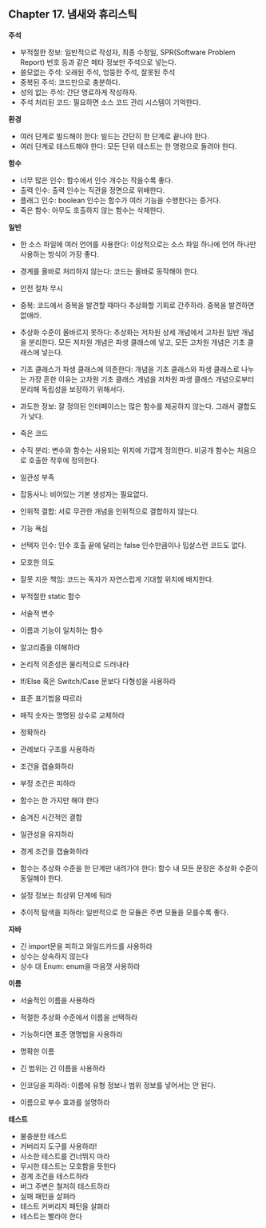 ## Chapter 17. 냄새와 휴리스틱

**주석**

- 부적절한 정보: 일반적으로 작성자, 최종 수정일, SPR(Software Problem Report) 번호 등과 같은 메타 정보만 주석으로 넣는다.
- 쓸모없는 주석: 오래된 주석, 엉뚱한 주석, 잘못된 주석
- 중복된 주석: 코드만으로 충분하다.
- 성의 없는 주석: 간단 명료하게 작성하자.
- 주석 처리된 코드: 필요하면 소스 코드 관리 시스템이 기억한다.



**환경**

- 여러 단계로 빌드해야 한다: 빌드는 간단히 한 단계로 끝나야 한다.
- 여러 단계로 테스트해야 한다: 모든 단위 테스트는 한 명령으로 돌려야 한다.



**함수**

- 너무 많은 인수: 함수에서 인수 개수는 작을수록 좋다.
- 출력 인수: 출력 인수는 직관을 정면으로 위배한다.
- 플래그 인수: boolean 인수는 함수가 여러 기능을 수행한다는 증거다.
- 죽은 함수: 아무도 호출하지 않는 함수는 삭제한다.



**일반**

- 한 소스 파일에 여러 언어를 사용한다: 이상적으로는 소스 파일 하나에 언어 하나만 사용하는 방식이 가장 좋다.
- 경계를 올바로 처리하지 않는다: 코드는 올바로 동작해야 한다.
- 안전 절차 무시
- 중복: 코드에서 중복을 발견할 때마다 추상화할 기회로 간주하라. 중복을 발견하면 없애라.
- 추상화 수준이 올바르지 못하다: 추상화는 저차원 상세 개념에서 고차원 일반 개념을 분리한다. 모든 저차원 개념은 파생 클래스에 넣고, 모든 고차원 개념은 기초 클래스에 넣는다.
- 기초 클래스가 파생 클래스에 의존한다: 개념을 기초 클래스와 파생 클래스로 나누는 가장 흔한 이유는 고차원 기초 클래스 개념을 저차원 파생 클래스 개념으로부터 분리해 독립성을 보장하기 위해서다.
- 과도한 정보: 잘 정의된 인터페이스는 많은 함수를 제공하지 않는다. 그래서 결합도가 낮다.
- 죽은 코드
- 수직 분리: 변수와 함수는 사용되는 위치에 가깝게 정의한다. 비공개 함수는 처음으로 호출한 작후에 정의한다.
- 일관성 부족
- 잡동사니: 비어있는 기본 생성자는 필요없다.
- 인위적 결합: 서로 무관한 개념을 인위적으로 결합하지 않는다. 
- 기능 욕심
- 선택자 인수: 인수 호출 끝에 달리는 false 인수만큼이나 밉살스런 코드도 없다.
- 모호한 의도
- 잘못 지운 책임: 코드는 독자가 자연스럽게 기대할 위치에 배치한다.
- 부적절한 static 함수
- 서술적 변수
- 이름과 기능이 일치하는 함수
- 알고리즘을 이해하라
- 논리적 의존성은 물리적으로 드러내라

- If/Else 혹은 Switch/Case 문보다 다형성을 사용하라
- 표준 표기법을 따르라
- 매직 숫자는 명명된 상수로 교체하라
- 정확하라
- 관례보다 구조를 사용하라
- 조건을 캡슐화하라
- 부정 조건은 피하라
- 함수는 한 가지만 해야 한다
- 숨겨진 시간적인 결합
- 일관성을 유지하라
- 경계 조건을 캡슐화하라
- 함수는 추상화 수준을 한 단계만 내려가야 한다: 함수 내 모든 문장은 추상화 수준이 동일해야 한다.
- 설정 정보는 최상위 단계에 둬라
- 추이적 탐색을 피하라: 일반적으로 한 모듈은 주변 모듈을 모를수록 좋다.



**자바**

- 긴 import문을 피하고 와일드카드를 사용하라
- 상수는 상속하지 않는다
- 상수 대 Enum: enum을 마음껏 사용하라



**이름**

- 서술적인 이름을 사용하라
- 적절한 추상화 수준에서 이름을 선택하라
- 가능하다면 표준 명명법을 사용하라
- 명확한 이름
- 긴 범위는 긴 이름을 사용하라
- 인코딩을 피하라: 이름에 유형 정보나 범위 정보를 넣어서는 안 된다.

- 이름으로 부수 효과를 설명하라



**테스트**

- 불충분한 테스트
- 커버리지 도구를 사용하라!
- 사소한 테스트를 건너뛰지 마라
- 무시한 테스트는 모호함을 뜻한다
- 경계 조건을 테스트하라
- 버그 주변은 철저히 테스트하라
- 실패 패턴을 살펴라
- 테스트 커버리지 패턴을 살펴라
- 테스트는 빨라야 한다

